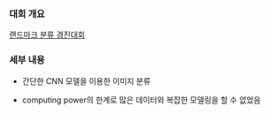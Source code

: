 ### 대회 개요

[랜드마크 분류 경진대회](https://dacon.io/competitions/official/235585/overview/)



### 세부 내용

- 간단한 CNN 모델을 이용한 이미지 분류 

- computing power의 한계로 많은 데이터와 복잡한 모델링을 할 수 없었음